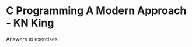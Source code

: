 C Programming A Modern Approach - KN King
==========================================

Answers to exercises
